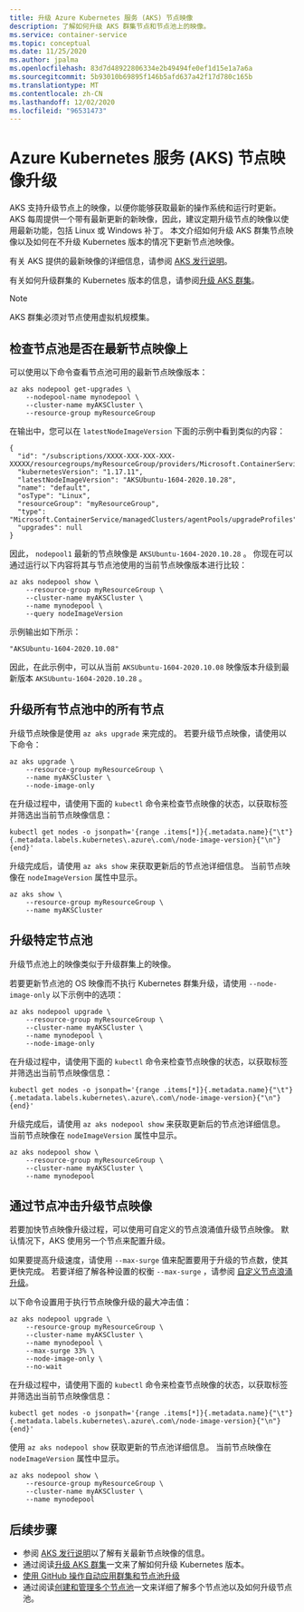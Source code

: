 ```yaml
---
title: 升级 Azure Kubernetes 服务 (AKS) 节点映像
description: 了解如何升级 AKS 群集节点和节点池上的映像。
ms.service: container-service
ms.topic: conceptual
ms.date: 11/25/2020
ms.author: jpalma
ms.openlocfilehash: 83d7d48922806334e2b49494fe0ef1d15e1a7a6a
ms.sourcegitcommit: 5b93010b69895f146b5afd637a42f17d780c165b
ms.translationtype: MT
ms.contentlocale: zh-CN
ms.lasthandoff: 12/02/2020
ms.locfileid: "96531473"
---
```

# <a name="azure-kubernetes-service-aks-node-image-upgrade"></a>Azure Kubernetes 服务 (AKS) 节点映像升级

AKS 支持升级节点上的映像，以便你能够获取最新的操作系统和运行时更新。 AKS 每周提供一个带有最新更新的新映像，因此，建议定期升级节点的映像以使用最新功能，包括 Linux 或 Windows 补丁。 本文介绍如何升级 AKS 群集节点映像以及如何在不升级 Kubernetes 版本的情况下更新节点池映像。

有关 AKS 提供的最新映像的详细信息，请参阅 [AKS 发行说明](https://github.com/Azure/AKS/releases)。

有关如何升级群集的 Kubernetes 版本的信息，请参阅[升级 AKS 群集][upgrade-cluster]。

> [!NOTE]
> AKS 群集必须对节点使用虚拟机规模集。

## <a name="check-if-your-node-pool-is-on-the-latest-node-image"></a>检查节点池是否在最新节点映像上

可以使用以下命令查看节点池可用的最新节点映像版本： 

```azurecli
az aks nodepool get-upgrades \
    --nodepool-name mynodepool \
    --cluster-name myAKSCluster \
    --resource-group myResourceGroup
```

在输出中，您可以在 `latestNodeImageVersion` 下面的示例中看到类似的内容：

```output
{
  "id": "/subscriptions/XXXX-XXX-XXX-XXX-XXXXX/resourcegroups/myResourceGroup/providers/Microsoft.ContainerService/managedClusters/myAKSCluster/agentPools/nodepool1/upgradeProfiles/default",
  "kubernetesVersion": "1.17.11",
  "latestNodeImageVersion": "AKSUbuntu-1604-2020.10.28",
  "name": "default",
  "osType": "Linux",
  "resourceGroup": "myResourceGroup",
  "type": "Microsoft.ContainerService/managedClusters/agentPools/upgradeProfiles",
  "upgrades": null
}
```

因此， `nodepool1` 最新的节点映像是 `AKSUbuntu-1604-2020.10.28` 。 你现在可以通过运行以下内容将其与节点池使用的当前节点映像版本进行比较：

```azurecli
az aks nodepool show \
    --resource-group myResourceGroup \
    --cluster-name myAKSCluster \
    --name mynodepool \
    --query nodeImageVersion
```

示例输出如下所示：

```output
"AKSUbuntu-1604-2020.10.08"
```

因此，在此示例中，可以从当前 `AKSUbuntu-1604-2020.10.08` 映像版本升级到最新版本 `AKSUbuntu-1604-2020.10.28` 。 

## <a name="upgrade-all-nodes-in-all-node-pools"></a>升级所有节点池中的所有节点

升级节点映像是使用 `az aks upgrade` 来完成的。 若要升级节点映像，请使用以下命令：

```azurecli
az aks upgrade \
    --resource-group myResourceGroup \
    --name myAKSCluster \
    --node-image-only
```

在升级过程中，请使用下面的 `kubectl` 命令来检查节点映像的状态，以获取标签并筛选出当前节点映像信息：

```azurecli
kubectl get nodes -o jsonpath='{range .items[*]}{.metadata.name}{"\t"}{.metadata.labels.kubernetes\.azure\.com\/node-image-version}{"\n"}{end}'
```

升级完成后，请使用 `az aks show` 来获取更新后的节点池详细信息。 当前节点映像在 `nodeImageVersion` 属性中显示。

```azurecli
az aks show \
    --resource-group myResourceGroup \
    --name myAKSCluster
```

## <a name="upgrade-a-specific-node-pool"></a>升级特定节点池

升级节点池上的映像类似于升级群集上的映像。

若要更新节点池的 OS 映像而不执行 Kubernetes 群集升级，请使用 `--node-image-only` 以下示例中的选项：

```azurecli
az aks nodepool upgrade \
    --resource-group myResourceGroup \
    --cluster-name myAKSCluster \
    --name mynodepool \
    --node-image-only
```

在升级过程中，请使用下面的 `kubectl` 命令来检查节点映像的状态，以获取标签并筛选出当前节点映像信息：

```azurecli
kubectl get nodes -o jsonpath='{range .items[*]}{.metadata.name}{"\t"}{.metadata.labels.kubernetes\.azure\.com\/node-image-version}{"\n"}{end}'
```

升级完成后，请使用 `az aks nodepool show` 来获取更新后的节点池详细信息。 当前节点映像在 `nodeImageVersion` 属性中显示。

```azurecli
az aks nodepool show \
    --resource-group myResourceGroup \
    --cluster-name myAKSCluster \
    --name mynodepool
```

## <a name="upgrade-node-images-with-node-surge"></a>通过节点冲击升级节点映像

若要加快节点映像升级过程，可以使用可自定义的节点浪涌值升级节点映像。 默认情况下，AKS 使用另一个节点来配置升级。

如果要提高升级速度，请使用 `--max-surge` 值来配置要用于升级的节点数，使其更快完成。 若要详细了解各种设置的权衡 `--max-surge` ，请参阅 [自定义节点浪涌升级][max-surge]。

以下命令设置用于执行节点映像升级的最大冲击值：

```azurecli
az aks nodepool upgrade \
    --resource-group myResourceGroup \
    --cluster-name myAKSCluster \
    --name mynodepool \
    --max-surge 33% \
    --node-image-only \
    --no-wait
```

在升级过程中，请使用下面的 `kubectl` 命令来检查节点映像的状态，以获取标签并筛选出当前节点映像信息：

```azurecli
kubectl get nodes -o jsonpath='{range .items[*]}{.metadata.name}{"\t"}{.metadata.labels.kubernetes\.azure\.com\/node-image-version}{"\n"}{end}'
```

使用 `az aks nodepool show` 获取更新的节点池详细信息。 当前节点映像在 `nodeImageVersion` 属性中显示。

```azurecli
az aks nodepool show \
    --resource-group myResourceGroup \
    --cluster-name myAKSCluster \
    --name mynodepool
```

## <a name="next-steps"></a>后续步骤

- 参阅 [AKS 发行说明](https://github.com/Azure/AKS/releases)以了解有关最新节点映像的信息。
- 通过阅读[升级 AKS 群集][upgrade-cluster]一文来了解如何升级 Kubernetes 版本。
- [使用 GitHub 操作自动应用群集和节点池升级][github-schedule]
- 通过阅读[创建和管理多个节点池][use-multiple-node-pools]一文来详细了解多个节点池以及如何升级节点池。

<!-- LINKS - internal -->
[upgrade-cluster]: upgrade-cluster.md
[github-schedule]: node-upgrade-github-actions.md
[use-multiple-node-pools]: use-multiple-node-pools.md
[max-surge]: upgrade-cluster.md#customize-node-surge-upgrade
[az-extension-add]: /cli/azure/extension#az-extension-add
[az-extension-update]: /cli/azure/extension#az-extension-update
